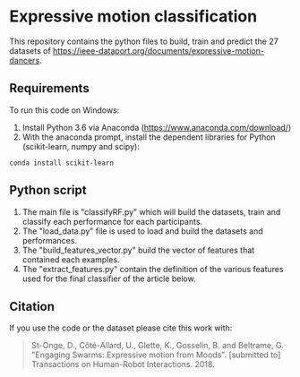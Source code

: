 ﻿# Expressive motion classification
This repository contains the python files to build, train and predict the 27 datasets of https://ieee-dataport.org/documents/expressive-motion-dancers.

## Requirements
To run this code on Windows:
1. Install Python 3.6 via Anaconda (https://www.anaconda.com/download/)
2. With the anaconda prompt, install the dependent libraries for Python (scikit-learn, numpy and scipy):

``conda install scikit-learn``

## Python script
1. The main file is "classifyRF.py" which will build the datasets, train and classify each performance for each participants.
2. The "load_data.py" file is used to load and build the datasets and performances.
3. The "build_features_vector.py" build the vector of features that contained each examples.
4. The "extract_features.py" contain the definition of the various features used for the final classifier of the article below.

## Citation
If you use the code or the dataset please cite this work with:

> St-Onge, D., Côté-Allard, U., Glette, K., Gosselin, B. and Beltrame, G. "Engaging Swarms: Expressive motion from Moods". [submitted to] Transactions on Human-Robot Interactions. 2018.
